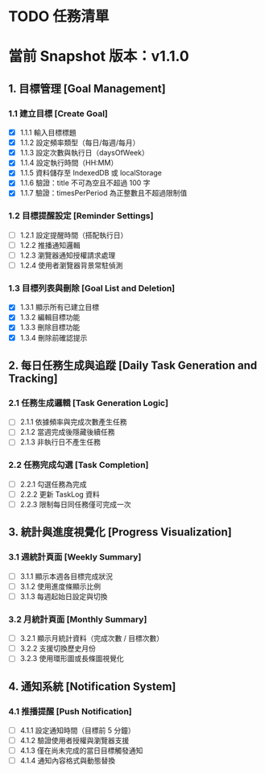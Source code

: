 # TODO 任務清單
# 當前 Snapshot 版本：v1.1.0

## 1. 目標管理 [Goal Management]

### 1.1 建立目標 [Create Goal]
- [x] 1.1.1 輸入目標標題
- [x] 1.1.2 設定頻率類型（每日/每週/每月）
- [x] 1.1.3 設定次數與執行日（daysOfWeek）
- [x] 1.1.4 設定執行時間（HH:MM）
- [x] 1.1.5 資料儲存至 IndexedDB 或 localStorage
- [x] 1.1.6 驗證：title 不可為空且不超過 100 字
- [x] 1.1.7 驗證：timesPerPeriod 為正整數且不超過限制值

### 1.2 目標提醒設定 [Reminder Settings]
- [ ] 1.2.1 設定提醒時間（搭配執行日）
- [ ] 1.2.2 推播通知邏輯
- [ ] 1.2.3 瀏覽器通知授權請求處理
- [ ] 1.2.4 使用者瀏覽器背景常駐偵測

### 1.3 目標列表與刪除 [Goal List and Deletion]
- [x] 1.3.1 顯示所有已建立目標
- [x] 1.3.2 編輯目標功能
- [x] 1.3.3 刪除目標功能
- [x] 1.3.4 刪除前確認提示

## 2. 每日任務生成與追蹤 [Daily Task Generation and Tracking]

### 2.1 任務生成邏輯 [Task Generation Logic]
- [ ] 2.1.1 依據頻率與完成次數產生任務
- [ ] 2.1.2 當週完成後隱藏後續任務
- [ ] 2.1.3 非執行日不產生任務

### 2.2 任務完成勾選 [Task Completion]
- [ ] 2.2.1 勾選任務為完成
- [ ] 2.2.2 更新 TaskLog 資料
- [ ] 2.2.3 限制每日同任務僅可完成一次

## 3. 統計與進度視覺化 [Progress Visualization]

### 3.1 週統計頁面 [Weekly Summary]
- [ ] 3.1.1 顯示本週各目標完成狀況
- [ ] 3.1.2 使用進度條顯示比例
- [ ] 3.1.3 每週起始日設定與切換

### 3.2 月統計頁面 [Monthly Summary]
- [ ] 3.2.1 顯示月統計資料（完成次數 / 目標次數）
- [ ] 3.2.2 支援切換歷史月份
- [ ] 3.2.3 使用環形圖或長條圖視覺化

## 4. 通知系統 [Notification System]

### 4.1 推播提醒 [Push Notification]
- [ ] 4.1.1 設定通知時間（目標前 5 分鐘）
- [ ] 4.1.2 驗證使用者授權與瀏覽器支援
- [ ] 4.1.3 僅在尚未完成的當日目標觸發通知
- [ ] 4.1.4 通知內容格式與動態替換
